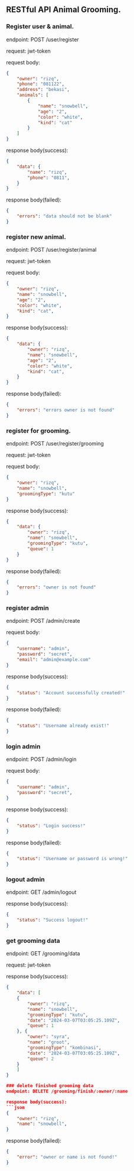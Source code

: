## RESTful API Animal Grooming.

### Register user & animal.
endpoint: POST /user/register

request: jwt-token

request body:

```json
{
    "owner": "rizq",
    "phone": "081122",
    "address": "bekasi",
    "animals": [
        {
            "name": "snowbell",
            "age": "2",
            "color": "white",
            "kind": "cat"
        }
    ]
}
```

response body(success):
```json
{
    "data": {
        "name": "rizq",
        "phone": "0811",
    }
}
```

response body(failed):
```json
{
    "errors": "data should not be blank"
}
```

### register new animal.
endpoint: POST /user/register/animal

request: jwt-token

request body:
```json
{
    "owner": "rizq", 
    "name": "snowbell",
    "age": "2",
    "color": "white",
    "kind": "cat",
}
```

response body(success):
```json
{
    "data": {
        "owner": "rizq", 
        "name": "snowbell",
        "age": "2",
        "color": "white",
        "kind": "cat",
    }
}
```

response body(failed):
```json
{
    "errors": "errors owner is not found"
}
```

### register for grooming.
endpoint: POST /user/register/grooming

request: jwt-token

request body:
```json
{
    "owner": "rizq", 
    "name": "snowbell",
    "groomingType": "kutu"
}
```

response body(success):
```json
{
    "data": {
        "owner": "rizq", 
        "name": "snowbell",
        "groomingType": "kutu",
        "queue": 1
    }
}
```

response body(failed):
```json
{
    "errors": "owner is not found"
}
```

### register admin
endpoint: POST /admin/create

request body:
```json
{
    "username": "admin",
    "password": "secret",
    "email": "admin@example.com"
}
```

response body(success):
```json
{
    "status": "Account successfully created!"
}
```

response body(failed):
```json
{
    "status": "Username already exist!"
}
```

### login admin
endpoint: POST /admin/login

request body:
```json
{
    "username": "admin",
    "password": "secret",
}
```

response body(success):
```json
{
    "status": "Login success!"
}
```

response body(failed):
```json
{
    "status": "Username or password is wrong!"
}
```

### logout admin
endpoint: GET /admin/logout

response body(success):
```json
{
    "status": "Success logout!"
}
```

### get grooming data
endpoint: GET /grooming/data

request: jwt-token

response body(success):
```json
{
    "data": [
    {
        "owner": "rizq",
        "name": "snowbell",
        "groomingType": "kutu",
        "date": "2024-03-07T03:05:25.109Z",
        "queue": 1
    }, {
        "owner": "syra",
        "name": "groot",
        "groomingType": "kombinasi",
        "date": "2024-03-07T03:05:25.109Z",
        "queue": 2
    }
    ]
}

### delete finished grooming data
endpoint: DELETE /grooming/finish/:owner/:name

response body(success):
```json
{
    "owner": "rizq",
    "name": "snowbell",
}
```

response body(failed):
```json
{
    "error": "owner or name is not found!"
}
```
